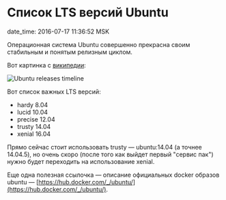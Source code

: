 # Список LTS версий Ubuntu

date_time: 2016-07-17 11:36:52 MSK

Операционная система Ubuntu совершенно прекрасна своим стабильным и понятым
релизным циклом.

Вот картинка с [википедии](https://en.wikipedia.org/wiki/List_of_Ubuntu_releases#Version_timeline):

![Ubuntu releases timeline](https://upload.bessarabov.ru/bessarabov/3cLvstAIM-qTElqPZ86lnCKseT8.png)

Вот список важных LTS версий:

 * hardy 8.04
 * lucid 10.04
 * precise 12.04
 * trusty 14.04
 * xenial 16.04

Прямо сейчас стоит использовать trusty — ubuntu:14.04 (а точнее 14.04.5), но
очень скоро (после того как выйдет первый "сервис пак") нужно будет переходить
на использование xenial.

Еще одна полезная ссылочка — описание официальных docker образов ubuntu —
[https://hub.docker.com/_/ubuntu/](https://hub.docker.com/_/ubuntu/).
